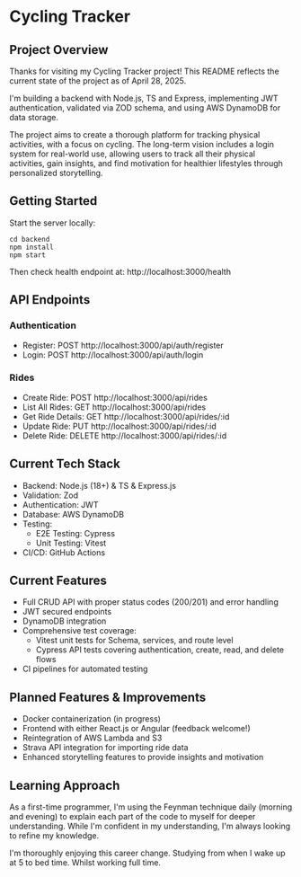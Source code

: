 # Cycling Tracker

## Project Overview
Thanks for visiting my Cycling Tracker project! This README reflects the current state of the project as of April 28, 2025.

I'm building a backend with  Node.js, TS and Express, implementing JWT authentication, validated via ZOD schema, and using AWS DynamoDB for data storage.

The project aims to create a thorough platform for tracking physical activities, with a focus on cycling. The long-term vision includes a login system for real-world use, allowing users to track all their physical activities, gain insights, and find motivation for healthier lifestyles through personalized storytelling.

## Getting Started
Start the server locally:
```
cd backend
npm install
npm start
```
Then check health endpoint at: http://localhost:3000/health

## API Endpoints

### Authentication
- Register: POST http://localhost:3000/api/auth/register
- Login: POST http://localhost:3000/api/auth/login

### Rides
- Create Ride: POST http://localhost:3000/api/rides
- List All Rides: GET http://localhost:3000/api/rides
- Get Ride Details: GET http://localhost:3000/api/rides/:id
- Update Ride: PUT http://localhost:3000/api/rides/:id
- Delete Ride: DELETE http://localhost:3000/api/rides/:id

## Current Tech Stack
- Backend: Node.js (18+) & TS & Express.js
- Validation: Zod
- Authentication: JWT
- Database: AWS DynamoDB
- Testing:
  - E2E Testing: Cypress
  - Unit Testing: Vitest 
- CI/CD: GitHub Actions

## Current Features
- Full CRUD API with proper status codes (200/201) and error handling
- JWT secured endpoints
- DynamoDB integration
- Comprehensive test coverage:
  - Vitest unit tests for Schema, services, and route level
  - Cypress API tests covering authentication, create, read, and delete flows
- CI pipelines for automated testing

## Planned Features & Improvements
- Docker containerization (in progress)
- Frontend with either React.js or Angular (feedback welcome!)
- Reintegration of AWS Lambda and S3
- Strava API integration for importing ride data
- Enhanced storytelling features to provide insights and motivation

## Learning Approach
As a first-time programmer, I'm using the Feynman technique daily (morning and evening) to explain each part of the code to myself for deeper understanding. While I'm confident in my understanding, I'm always looking to refine my knowledge.

I'm thoroughly enjoying this career change. Studying from when I wake up at 5 to bed time. Whilst working full time.
